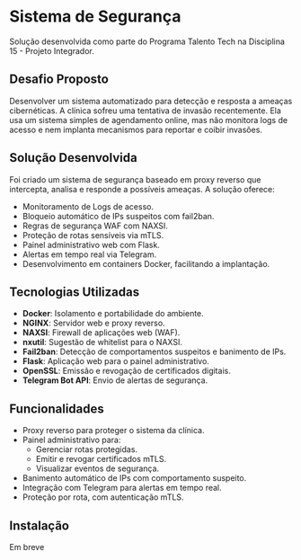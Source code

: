# Sistema de Segurança

Solução desenvolvida como parte do Programa Talento Tech na Disciplina 15 - Projeto Integrador.

## Desafio Proposto

Desenvolver um sistema automatizado para detecção e resposta a ameaças cibernéticas. A clínica sofreu uma tentativa de invasão recentemente. Ela usa um sistema simples de agendamento online, mas não monitora logs de acesso e nem implanta mecanismos para reportar e coibir invasões.

## Solução Desenvolvida

Foi criado um sistema de segurança baseado em proxy reverso que intercepta, analisa e responde a possíveis ameaças. A solução oferece:

- Monitoramento de Logs de acesso.
- Bloqueio automático de IPs suspeitos com fail2ban.
- Regras de segurança WAF com NAXSI.
- Proteção de rotas sensíveis via mTLS.
- Painel administrativo web com Flask.
- Alertas em tempo real via Telegram.
- Desenvolvimento em containers Docker, facilitando a implantação.

## Tecnologias Utilizadas

- **Docker**: Isolamento e portabilidade do ambiente.
- **NGINX**: Servidor web e proxy reverso.
- **NAXSI**: Firewall de aplicações web (WAF).
- **nxutil**: Sugestão de whitelist para o NAXSI.
- **Fail2ban**: Detecção de comportamentos suspeitos e banimento de IPs.
- **Flask**: Aplicação web para o painel administrativo.
- **OpenSSL**: Emissão e revogação de certificados digitais.
- **Telegram Bot API**: Envio de alertas de segurança.

## Funcionalidades

- Proxy reverso para proteger o sistema da clínica.
- Painel administrativo para:
  - Gerenciar rotas protegidas.
  - Emitir e revogar certificados mTLS.
  - Visualizar eventos de segurança.
- Banimento automático de IPs com comportamento suspeito.
- Integração com Telegram para alertas em tempo real.
- Proteção por rota, com autenticação mTLS.

## Instalação

Em breve



